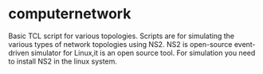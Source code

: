 # computernetwork
Basic TCL script for various topologies. 
Scripts are for simulating the various types of network topologies using NS2.
NS2 is open-source event-driven simulator for Linux,it is an open source tool.
For simulation you need to install NS2 in the linux system.
